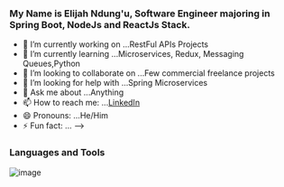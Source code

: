 
### My Name is Elijah Ndung'u, Software Engineer majoring in Spring Boot, NodeJs and ReactJs Stack.


- 🔭 I’m currently working on ...RestFul APIs Projects
- 🌱 I’m currently learning ...Microservices, Redux, Messaging Queues,Python
- 👯 I’m looking to collaborate on ...Few commercial freelance projects
- 🤔 I’m looking for help with ...Spring Microservices
- 💬 Ask me about ...Anything
- 📫 How to reach me: ...[LinkedIn](https://www.linkedin.com/in/elijah-ndung-u-472980192/)
- 😄 Pronouns: ...He/Him
- ⚡ Fun fact: ...
-->
### Languages and Tools
![image](https://spring.io/images/spring-initializr-4291cc0115eb104348717b82161a81de.svg)

